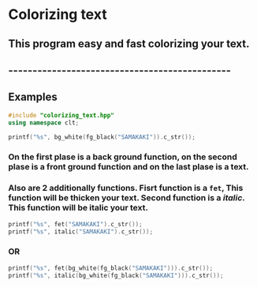 # Colorizing text
## This program easy and fast colorizing your text.
## ----------------------------------------------
## Examples
```c++
#include "colorizing_text.hpp"
using namespace clt;

printf("%s", bg_white(fg_black("SAMAKAKI")).c_str());
```
### On the first plase is a back ground function, on the second plase is a front ground function and on the last plase is a text.
### Also are 2 additionally functions. Fisrt function is a `fet`, This function will be thicken your text. Second function is a *italic*. This function will be italic your text.
```c++
printf("%s", fet("SAMAKAKI").c_str());
printf("%s", italic("SAMAKAKI").c_str());
```
### OR
```c++
printf("%s", fet(bg_white(fg_black("SAMAKAKI"))).c_str());
printf("%s", italic(bg_white(fg_black("SAMAKAKI"))).c_str());
```
